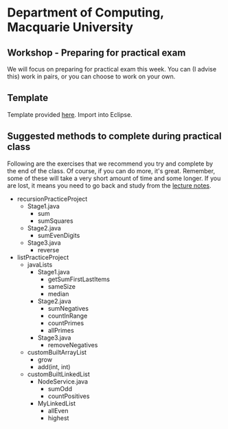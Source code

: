 # Department of Computing, Macquarie University

## Workshop - Preparing for practical exam

We will focus on preparing for practical exam this week. You can (I advise this) work in pairs, or you can choose to work on your own.

## Template

Template provided [here](./codes/week11template.zip). Import into Eclipse.

## Suggested methods to complete during practical class

Following are the exercises that we recommend you try and complete by the end of the class. Of course, if you can do more, it's great. Remember, some of these will take a very short amount of time and some longer. If you are lost, it means you need to go back and study from the [lecture notes](http://rebrand.ly/comp125lectureNotes).

- recursionPracticeProject
	- Stage1.java
		- sum
		- sumSquares
	- Stage2.java
		- sumEvenDigits
	- Stage3.java
		- reverse
- listPracticeProject
	- javaLists
		- Stage1.java
			- getSumFirstLastItems
			- sameSize
			- median
		- Stage2.java
			- sumNegatives
			- countInRange
			- countPrimes
			- allPrimes
		- Stage3.java
			- removeNegatives
	- customBuiltArrayList
		- grow
		- add(int, int)
	- customBuiltLinkedList
		- NodeService.java
			- sumOdd
			- countPositives
		- MyLinkedList
			- allEven
			- highest
